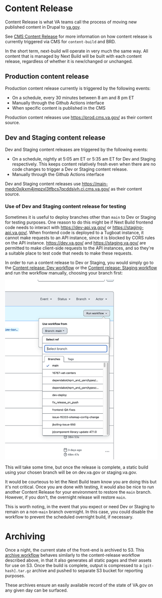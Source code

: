 # Content Release

Content Release is what VA teams call the process of moving new published content in Drupal to [va.gov](https://va.gov).

See [CMS Content Release](https://github.com/department-of-veterans-affairs/va.gov-cms/blob/main/READMES/cms-content-release.md) for more information on how content release is currently triggered via CMS for `content-build` and BRD.

In the short term, next-build will operate in very much the same way. All content that is managed by Next Build will be built with each content release, regardless of whether it is new/changed or unchanged.

## Production content release

Production content release currently is triggered by the following events:

- On a schedule, every 30 minutes between 8 am and 8 pm ET
- Manually through the Github Actions interface
- When specific content is published in the CMS

Production content releases use https://prod.cms.va.gov/ as their content source.

## Dev and Staging content release

Dev and Staging content releases are triggered by the following events:

- On a schedule, nightly at 5:05 am ET or 5:35 am ET for Dev and Staging respectively. This keeps content relatively fresh even when there are no code changes to trigger a Dev or Staging content release.
- Manually through the Github Actions interface

Dev and Staging content releases use https://main-medc0xjkxm4jmpzxl3tfbcs7qcddsivh.ci.cms.va.gov/ as their content source.

### Use of Dev and Staging content release for testing

Sometimes it is useful to deploy branches other than `main` to Dev or Staging for testing purposes. One reason to do this might be if Next Build frontend code needs to interact with https://dev-api.va.gov/ or https://staging-api.va.gov/. When frontend code is deployed to a Tugboat instance, it cannot make requests to an API instance, since it is blocked by CORS rules on the API instance. https://dev.va.gov/ and https://staging.va.gov/ are permitted to make client-side requests to the API instances, and so they're a suitable place to test code that needs to make these requests.

In order to run a content release to Dev or Staging, you would simply go to the [Content release: Dev workflow](https://github.com/department-of-veterans-affairs/next-build/actions/workflows/content-release-dev.yml) or the [Content release: Staging workflow](https://github.com/department-of-veterans-affairs/next-build/actions/workflows/content-release-staging.yml) and run the workflow manually, choosing your branch first:

![Selecting a specific branch in a Next Build Content Release workflow](images/select-workflow-branch.png)

This will take some time, but once the release is complete, a static build using your chosen branch will be on dev.va.gov or staging.va.gov.

It would be courteous to let the Next Build team know you are doing this but it's not critical. Once you are done with testing, it would also be nice to run another Content Release for your environment to restore the `main` branch. However, if you don't, the overnight release will restore `main`.

This is worth noting, in the event that you expect or need Dev or Staging to remain on a non-`main` branch overnight. In this case, you could disable the workflow to prevent the scheduled overnight build, if necessary.

# Archiving

Once a night, the current state of the front-end is archived to S3. This [archive workflow](/.github/workflows/archive.yml) behaves similarly to the content-release workflow described above, in that it also generates all static pages and their assets for use on S3. Once the build is complete, output is compressed to a `[git-hash].tar.gz` archive and pushed to separate S3 bucket for reporting purposes.

These archives ensure an easily available record of the state of VA.gov on any given day can be surfaced.
